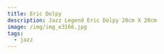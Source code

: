 ```yaml
---
title: Eric Dolpy
description: Jazz Legend Eric Dolpy 20cm X 20cm
image: /img/img_e3166.jpg
tags:
  - jazz
---
```

